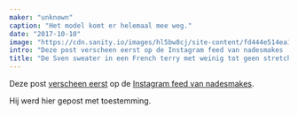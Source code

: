 ```yaml
---
maker: "unknown"
caption: "Het model komt er helemaal mee weg."
date: "2017-10-10"
image: "https://cdn.sanity.io/images/hl5bw8cj/site-content/fd444e514ea1ec6a2e2830b0a17bbc044f18a702-683x854.jpg"
intro: "Deze post verscheen eerst op de Instagram feed van nadesmakes ."
title: "De Sven sweater in een French terry met weinig tot geen stretch"
---
```



Deze post [verscheen eerst](https://www.instagram.com/p/BaBqKDtDelP/) op de [Instagram feed van nadesmakes](https://www.instagram.com/nadesmakes/).

Hij werd hier gepost met toestemming.

